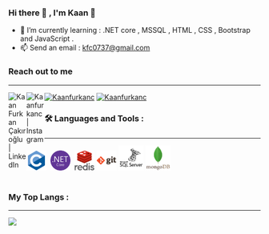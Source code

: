 ### Hi there 👋 , I'm Kaan 🙂




- 🌱 I’m currently learning : .NET core , MSSQL , HTML , CSS , Bootstrap and JavaScript .
- 📫 Send an email : <a href="kfc0737@gmail.com">kfc0737@gmail.com</a> 

### Reach out to me 

<hr>

<p align="left">
<a href="https://www.linkedin.com/in/kaan-furkan-%C3%A7ak%C4%B1ro%C4%9Flu-bb86b1211/" target="_blank"><img align="left" src="https://raw.githubusercontent.com/yushi1007/yushi1007/main/images/linkedin.svg" alt="Kaan Furkan Çakıroğlu | LinkedIn" width="36px"/></a>
<a href="https://www.instagram.com/kaanfurkanc/?hl=tr" target="_blank"><img align="left" src="https://raw.githubusercontent.com/yushi1007/yushi1007/main/images/instagram.svg" alt="Kaanfurkanc | Instagram" width="36px"/></a>
<a href="https://www.hackerrank.com/kaanfurkanc" target="_blank"><img align="center" src="https://img.shields.io/badge/-Hackerrank-2EC866?" alt="Kaanfurkanc" height="30" widht="40" /></a>
<a href="https://medium.com/@kaanfurkanc" target="_blank"><img align="center" src="https://seeklogo.com/images/M/medium-logo-93CDCF6451-seeklogo.com.png" alt="Kaanfurkanc" height="30" widht="40" /></a>
</p>

### :hammer_and_wrench: Languages and Tools :
###

<hr> 

<div>
   <img src="https://github.com/devicons/devicon/blob/master/icons/c/c-original.svg" title="C" alt="C" width="40" height"40"/>&nbsp;
  <img src="https://github.com/devicons/devicon/blob/master/icons/dotnetcore/dotnetcore-original.svg" title=".NET Core" alt=".NET Core" width="40" height"40"/>&nbsp;
  <img src="https://github.com/devicons/devicon/blob/master/icons/redis/redis-original-wordmark.svg" title="Redis" alt="Redis" width="40" height="40"/>
  <img src="https://github.com/devicons/devicon/blob/master/icons/git/git-original-wordmark.svg" title="Git" **alt="Git" width="40" height="40"/>
   <img src="https://github.com/devicons/devicon/blob/master/icons/microsoftsqlserver/microsoftsqlserver-plain-wordmark.svg" title="MSSQL" alt="MSSQL" width="50" height="50"/>
<img src="https://github.com/devicons/devicon/blob/master/icons/mongodb/mongodb-original-wordmark.svg" title="MongoDB" alt="MongoDB" width="50" height="50"/>



  
</div>

</br>

### My Top Langs :
<hr>

<p align="left">
	<img width="400em" src="https://github-readme-stats.vercel.app/api/top-langs/?username=kaanfurkanc&layout=compact&custom_title=Most%20used%20languages&langs_count=10&include_all_commits=true&hide_progress=false&hide_border=true&theme=dark&hide=">
</p>

